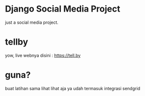 # Django Social Media Project
just a social media project.
# tellby
yow, live webnya disini : https://tell.by
# guna?
buat latihan sama lihat lihat aja ya
udah termasuk
integrasi sendgrid
